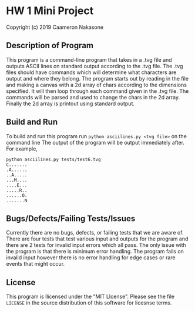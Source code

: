 # HW 1 Mini Project

Copyright (c) 2019 Caameron Nakasone

## Description of Program

This program is a command-line program that takes in a .tvg file and outputs ASCII
lines on standard output according to the .tvg file. The .tvg files should have commands
which will determine what characters are output and where they belong.
The program starts out by reading in the file and making a canvas with a 2d array of chars
according to the dimensions specified. It will then loop through each command given
in the .tvg file. The commands will be parsed and used to change the chars in the
2d array. Finally the 2d array is printout using standard output.

## Build and Run

To build and run this program run `python asciilines.py <tvg file>` on the command line
The output of the program will be output immediately after.
For example,

    python asciilines.py tests/test6.tvg
    C.......
    .A......
    ..A.....
    ...M....
    ....E...
    .....R..
    ......O.
    .......N

## Bugs/Defects/Failing Tests/Issues

Currently there are no bugs, defects, or failing tests that we are aware of.
There are four tests that test various input and outputs for the program and there
are 2 tests for invalid input errors which all pass.
The only issue with the program is that there is minimum error handling. The
program fails on invalid input however there is no error handling for edge cases
or rare events that might occur.

## License

This program is llicensed under the "MIT LIcense". Please
see the file `LICENSE` in the source distribution of this
software for licesnse terms.


